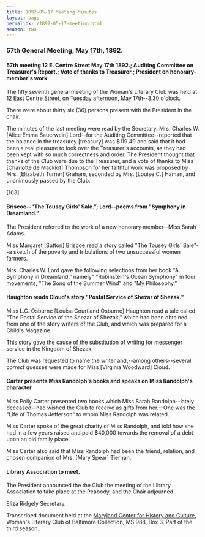 ```yaml
---
title: 1892-05-17 Meeting Minutes
layout: page
permalink: /1892-05-17-meeting.html
season: two
---
```

### 57th General Meeting, May 17th, 1892.

#### 57th meeting 12 E. Centre Street May 17th 1892.; Auditing Committee on Treasurer's Report.; Vote of thanks to Treasurer.; President on honorary-member's work

The fifty seventh general meeting of the Woman's Literary Club was held at 12 East Centre Street, on Tuesday afternoon, May 17th--3.30 o'clock.

There were about thirty six (36) persons present with the President in the chair.

The minutes of the last meeting were read by the Secretary. Mrs. Charles W. [Alice Emma Sauerwein] Lord--for the Auditing Committee--reported that the balance in the treasurey [treasury] was $119.49 and said that it had been a real pleasure to look over the Treasurer's accounts, as they had been kept with so much correctness and order. The President thought that thanks of the Club were due to the Treasurer, and a vote of thanks to Miss [Charlotte de Macklot] Thompson for her faithful work was proposed by Mrs. [Elizabeth Turner] Graham, seconded by Mrs. [Louise C.] Haman, and unanimously passed by the Club.

[163]

#### Briscoe--"The Tousey Girls' Sale.”; Lord--poems from "Symphony in Dreamland.”

The President referred to the work of a new honorary member--Miss Sarah Adams.

Miss Margaret [Sutton] Briscoe read a story called "The Tousey Girls' Sale"--a sketch of the poverty and tribulations of two unsuccessful women farmers.

Mrs. Charles W. Lord gave the following selections from her book "A Symphony in Dreamland,” namely" "Rubinstein's Ocean Symphony" in four movements, "The Song of the Summer Wind" and "My Philosophy.”

#### Haughton reads Cloud's story "Postal Service of Shezar of Shezak."

Miss L.C. Osburne [Louisa Courtland Osburne] Haughton read a tale called "The Postal Service of the Shezar of Shezak,” which had been obtained from one of the story writers of the Club, and which was prepared for a Child's Magazine.

This story gave the cause of the substitution of writing for messenger service in the Kingdom of Shezak.

The Club was requested to name the writer and,--among others--several  _correct_  guesses were made for Miss [Virginia Woodward] Cloud.

#### Carter presents Miss Randolph's books and speaks on Miss Randolph's character

Miss Polly Carter presented two books which Miss Sarah Randolph--lately deceased--had wished the Club to receive as gifts from her.--One was the "Life of Thomas Jefferson" to whom Miss Randolph was related.

Miss Carter spoke of the great charity of Miss Randolph, and told how she had in a few years raised and paid $40,000 towards the removal of a debt upon an old family place.

Miss Carter also said that Miss Randolph had been the friend, relation, and chosen companion of Mrs. [Mary Spear] Tiernan.

#### Library Association to meet.

The President announced the the Club the meeting of the Library Association to take place at the Peabody, and the Chair adjourned.

Eliza Ridgely
Secretary.

Transcribed document held at the [Maryland Center for History and Culture](http://mdhs.org/), Woman's Literary Club of Baltimore Collection, MS 988, Box 3. Part of the third season.